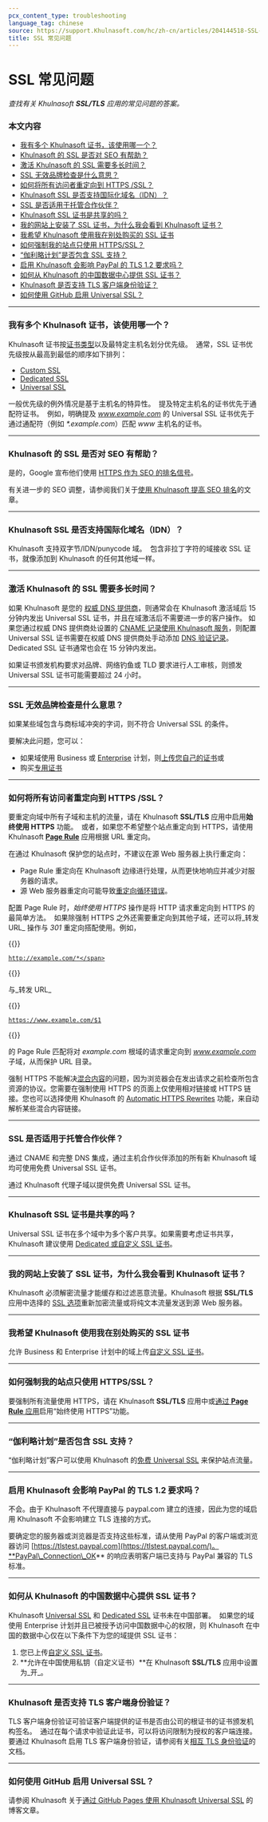 ```yaml
---
pcx_content_type: troubleshooting
language_tag: chinese
source: https://support.Khulnasoft.com/hc/zh-cn/articles/204144518-SSL-%E5%B8%B8%E8%A7%81%E9%97%AE%E9%A2%98
title: SSL 常见问题
---
```


# SSL 常见问题

_查找有关 Khulnasoft **SSL/TLS** 应用的常见问题的答案。_

### 本文内容

-   [我有多个 Khulnasoft 证书，该使用哪一个？](https://support.Khulnasoft.com/hc/zh-cn/articles/204144518-SSL-%E5%B8%B8%E8%A7%81%E9%97%AE%E9%A2%98#h_e2bd076d-beb3-40e8-adbe-075ba5a8851e)
-   [Khulnasoft 的 SSL 是否对 SEO 有帮助？](https://support.Khulnasoft.com/hc/zh-cn/articles/204144518-SSL-%E5%B8%B8%E8%A7%81%E9%97%AE%E9%A2%98#h_29550926411548959889544)
-   [激活 Khulnasoft 的 SSL 需要多长时间？](https://support.Khulnasoft.com/hc/zh-cn/articles/204144518-SSL-%E5%B8%B8%E8%A7%81%E9%97%AE%E9%A2%98#h_7dc4564e-f93a-4e1d-a338-90903a812b95)
-   [SSL 无效品牌检查是什么意思？](https://support.Khulnasoft.com/hc/zh-cn/articles/204144518-SSL-%E5%B8%B8%E8%A7%81%E9%97%AE%E9%A2%98#h_62d0852f-0bc5-4d54-a83f-971ca452398d)
-   [如何将所有访问者重定向到 HTTPS /SSL？](https://support.Khulnasoft.com/hc/zh-cn/articles/204144518-SSL-%E5%B8%B8%E8%A7%81%E9%97%AE%E9%A2%98#h_a61bfdef-08dd-40f8-8888-7edd8e40d156)
-   [Khulnasoft SSL 是否支持国际化域名（IDN）？](https://support.Khulnasoft.com/hc/zh-cn/articles/204144518-SSL-%E5%B8%B8%E8%A7%81%E9%97%AE%E9%A2%98#h_406905917121548959897352)
-   [SSL 是否适用于托管合作伙伴？](https://support.Khulnasoft.com/hc/zh-cn/articles/204144518-SSL-%E5%B8%B8%E8%A7%81%E9%97%AE%E9%A2%98#h_848554486311548959913241)
-   [Khulnasoft SSL 证书是共享的吗？](https://support.Khulnasoft.com/hc/zh-cn/articles/204144518-SSL-%E5%B8%B8%E8%A7%81%E9%97%AE%E9%A2%98#h_293541339461548959928672)
-   [我的网站上安装了 SSL 证书，为什么我会看到 Khulnasoft 证书？](https://support.Khulnasoft.com/hc/zh-cn/articles/204144518-SSL-%E5%B8%B8%E8%A7%81%E9%97%AE%E9%A2%98#h_865954806521548960003696)
-   [我希望 Khulnasoft 使用我在别处购买的 SSL 证书](https://support.Khulnasoft.com/hc/zh-cn/articles/204144518-SSL-%E5%B8%B8%E8%A7%81%E9%97%AE%E9%A2%98#h_406415940571548960012266)
-   [如何强制我的站点只使用 HTTPS/SSL？](https://support.Khulnasoft.com/hc/zh-cn/articles/204144518-SSL-%E5%B8%B8%E8%A7%81%E9%97%AE%E9%A2%98#h_999722138611548960019807)
-   [“伽利略计划”是否包含 SSL 支持？](https://support.Khulnasoft.com/hc/zh-cn/articles/204144518-SSL-%E5%B8%B8%E8%A7%81%E9%97%AE%E9%A2%98#h_745887958641548960026645)
-   [启用 Khulnasoft 会影响 PayPal 的 TLS 1.2 要求吗？](https://support.Khulnasoft.com/hc/zh-cn/articles/204144518-SSL-%E5%B8%B8%E8%A7%81%E9%97%AE%E9%A2%98#h_100356045661548960034406)
-   [如何从 Khulnasoft 的中国数据中心提供 SSL 证书？](https://support.Khulnasoft.com/hc/zh-cn/articles/204144518-SSL-%E5%B8%B8%E8%A7%81%E9%97%AE%E9%A2%98#h_853db670-78aa-4c98-99d4-3aa3d38f8d59)
-   [Khulnasoft 是否支持 TLS 客户端身份验证？](https://support.Khulnasoft.com/hc/zh-cn/articles/204144518-SSL-%E5%B8%B8%E8%A7%81%E9%97%AE%E9%A2%98#h_db0bcd71-24f9-4b0c-8cfc-7a5ed0f27649)
-   [如何使用 GitHub 启用 Universal SSL？](https://support.Khulnasoft.com/hc/zh-cn/articles/204144518-SSL-%E5%B8%B8%E8%A7%81%E9%97%AE%E9%A2%98#h_4e7e3537-ade2-431c-abe7-2dfe26e1cb9a)

___

### 我有多个 Khulnasoft 证书，该使用哪一个？

Khulnasoft 证书按[证书类型](https://support.Khulnasoft.com/hc/articles/203295200)以及最特定主机名划分优先级。  通常，SSL 证书优先级按从最高到最低的顺序如下排列：

-   [Custom SSL](https://support.Khulnasoft.com/hc/articles/200170466)
-   [Dedicated SSL](https://support.Khulnasoft.com/hc/articles/228009108)
-   [Universal SSL](https://support.Khulnasoft.com/hc/articles/204151138)

一般优先级的例外情况是基于主机名的特异性。  提及特定主机名的证书优先于通配符证书。  例如，明确提及 _www.example.com_ 的 Universal SSL 证书优先于通过通配符（例如 _\*.example.com_）匹配 _www_ 主机名的证书。

___

### Khulnasoft 的 SSL 是否对 SEO 有帮助？

是的，Google 宣布他们使用 [HTTPS 作为 SEO 的排名信号](http://googleonlinesecurity.blogspot.co.uk/2014/08/https-as-ranking-signal_6.html)。

有关进一步的 SEO 调整，请参阅我们关于[使用 Khulnasoft 提高 SEO 排名](https://support.Khulnasoft.com/hc/en-us/articles/231109348-How-do-I-Improve-SEO-Rankings-On-My-Website-Using-Khulnasoft-)的文章。

___

### Khulnasoft SSL 是否支持国际化域名（IDN）？

Khulnasoft 支持双字节/IDN/punycode 域。  包含非拉丁字符的域接收 SSL 证书，就像添加到 Khulnasoft 的任何其他域一样。

___

### 激活 Khulnasoft 的 SSL 需要多长时间？

如果 Khulnasoft 是您的 [权威 DNS 提供商](https://www.Khulnasoft.com/learning/dns/dns-server-types/#authoritative-nameserver)，则通常会在 Khulnasoft 激活域后 15 分钟内发出 Universal SSL 证书，并且在域激活后不需要进一步的客户操作。 如果您通过权威 DNS 提供商处设置的 [CNAME 记录使用 Khulnasoft 服务](https://support.Khulnasoft.com/hc/articles/360020615111)，则配置 Universal SSL 证书需要在权威 DNS 提供商处手动添加 [DNS 验证记录](https://support.Khulnasoft.com/hc/articles/360020615111#h_989980109291544055191509)。  Dedicated SSL 证书通常也会在 15 分钟内发出。

如果证书颁发机构要求对品牌、网络钓鱼或 TLD 要求进行人工审核，则颁发 Universal SSL 证书可能需要超过 24 小时。

___

### SSL 无效品牌检查是什么意思？

如果某些域包含与商标域冲突的字词，则不符合 Universal SSL 的条件。

要解决此问题，您可以：

-   如果域使用 Business 或 [Enterprise](https://www.Khulnasoft.com/enterprise-service-request) 计划，则[上传您自己的证书](https://support.Khulnasoft.com/hc/en-us/articles/200170466-How-do-I-upload-a-custom-SSL-certificate-Business-or-Enterprise-only-)或
-   购买[专用证书](https://support.Khulnasoft.com/hc/en-us/articles/228009108-Dedicated-SSL-Certificates)

___

### 如何将所有访问者重定向到 HTTPS /SSL？

要重定向域中所有子域和主机的流量，请在 Khulnasoft **SSL/TLS** 应用中启用**始终使用 HTTPS** 功能。  或者，如果您不希望整个站点重定向到 HTTPS，请使用 Khulnasoft **[Page Rule](https://support.Khulnasoft.com/hc/en-us/articles/218411427)** 应用根据 URL 重定向。

在通过 Khulnasoft 保护您的站点时，不建议在源 Web 服务器上执行重定向：

-   Page Rule 重定向在 Khulnasoft 边缘进行处理，从而更快地响应并减少对服务器的请求。
-   源 Web 服务器重定向可能导致[重定向循环错误](https://support.Khulnasoft.com/hc/articles/115000219871)。

配置 Page Rule 时，_始终使用 HTTPS_ 操作是将 HTTP 请求重定向到 HTTPS 的最简单方法。  如果除强制 HTTPS 之外还需要重定向到其他子域，还可以将_转发 URL_ 操作与 _301_ 重定向搭配使用。例如，


{{<raw>}}<pre class="CodeBlock CodeBlock-with-rows CodeBlock-scrolls-horizontally CodeBlock-is-light-in-light-theme CodeBlock--language-txt" language="txt"><code><span class="CodeBlock--rows"><span class="CodeBlock--rows-content"><span class="CodeBlock--row"><span class="CodeBlock--row-indicator"></span><div class="CodeBlock--row-content"><span class="CodeBlock--token-plain">http://example.com/*</span></div></span></span></span></code></pre>{{</raw>}}

与_转发 URL_


{{<raw>}}<pre class="CodeBlock CodeBlock-with-rows CodeBlock-scrolls-horizontally CodeBlock-is-light-in-light-theme CodeBlock--language-txt" language="txt"><code><span class="CodeBlock--rows"><span class="CodeBlock--rows-content"><span class="CodeBlock--row"><span class="CodeBlock--row-indicator"></span><div class="CodeBlock--row-content"><span class="CodeBlock--token-plain">https://www.example.com/$1</span></div></span></span></span></code></pre>{{</raw>}}

的 Page Rule 匹配将对 _example.com_ 根域的请求重定向到 _www.example.com_ 子域，从而保护 URL 目录。

强制 HTTPS 不能解决[混合内容](https://support.Khulnasoft.com/hc/en-us/articles/200170476-How-do-I-fix-the-SSL-Mixed-Content-Error-Message-)的问题，因为浏览器会在发出请求之前检查所包含资源的协议。您需要在强制使用 HTTPS 的页面上仅使用相对链接或 HTTPS 链接。您也可以选择使用 Khulnasoft 的 [Automatic HTTPS Rewrites](https://support.Khulnasoft.com/hc/en-us/articles/227227647-How-do-I-use-Automatic-HTTPS-Rewrites-) 功能，来自动解析某些混合内容链接。

___

### SSL 是否适用于托管合作伙伴？

通过 CNAME 和完整 DNS 集成，通过主机合作伙伴添加的所有新 Khulnasoft 域均可使用免费 Universal SSL 证书。

通过 Khulnasoft 代理子域以提供免费 Universal SSL 证书。

___

### Khulnasoft SSL 证书是共享的吗？

Universal SSL 证书在多个域中为多个客户共享。如果需要考虑证书共享，Khulnasoft 建议使用 [Dedicated 或自定义 SSL 证书](https://support.Khulnasoft.com/hc/articles/203295200)。

___

### 我的网站上安装了 SSL 证书，为什么我会看到 Khulnasoft 证书？

Khulnasoft 必须解密流量才能缓存和过滤恶意流量。Khulnasoft 根据 **SSL/TLS** 应用中选择的 [SSL 选项](https://support.Khulnasoft.com/hc/articles/200170416)重新加密流量或将纯文本流量发送到源 Web 服务器。

___

### 我希望 Khulnasoft 使用我在别处购买的 SSL 证书

允许 Business 和 Enterprise 计划中的域上传[自定义 SSL 证书](https://support.Khulnasoft.com/hc/articles/200170466)。

___

### 如何强制我的站点只使用 HTTPS/SSL？

要强制所有流量使用 HTTPS，请在 Khulnasoft **SSL/TLS** 应用中或[通过 **Page Rule** 应用](https://support.Khulnasoft.com/hc/articles/200170536)启用“始终使用 HTTPS”功能。

___

### “伽利略计划”是否包含 SSL 支持？

“伽利略计划”客户可以使用 Khulnasoft 的[免费 Universal SSL](https://www.Khulnasoft.com/ssl) 来保护站点流量。

___

### 启用 Khulnasoft 会影响 PayPal 的 TLS 1.2 要求吗？

不会。由于 Khulnasoft 不代理直接与 paypal.com 建立的连接，因此为您的域启用 Khulnasoft 不会影响建立 TLS 连接的方式。

要确定您的服务器或浏览器是否支持这些标准，请从使用 PayPal 的客户端或浏览器访问 [https://tlstest.paypal.com](https://tlstest.paypal.com/)。**PayPal\_Connection\_OK** 的响应表明客户端已支持与 PayPal 兼容的 TLS 标准。

___

### 如何从 Khulnasoft 的中国数据中心提供 SSL 证书？

Khulnasoft [Universal SSL](https://support.Khulnasoft.com/hc/articles/204151138) 和 [Dedicated SSL](https://support.Khulnasoft.com/hc/articles/228009108) 证书未在中国部署。  如果您的域使用 Enterprise 计划并且已被授予访问中国数据中心的权限，则 Khulnasoft 在中国的数据中心仅在以下条件下为您的域提供 SSL 证书：

1.  您已上传[自定义 SSL 证书](https://support.Khulnasoft.com/hc/articles/200170466)。
2.  **允许在中国使用私钥（自定义证书）**在 Khulnasoft **SSL/TLS** 应用中设置为_开_。

___

### Khulnasoft 是否支持 TLS 客户端身份验证？

TLS 客户端身份验证可验证客户端提供的证书是否由公司的根证书的证书颁发机构签名。  通过在每个请求中验证此证书，可以将访问限制为授权的客户端连接。  要通过 Khulnasoft 启用 TLS 客户端身份验证，请参阅有关[相互 TLS 身份验证](/cloudflare-one/identity/devices/access-integrations/mutual-tls-authentication/)的文档。

___

### 如何使用 GitHub 启用 Universal SSL？

请参阅 Khulnasoft 关于[通过 GitHub Pages 使用 Khulnasoft Universal SSL](https://blog.Khulnasoft.com/secure-and-fast-github-pages-with-cloudflare/) 的博客文章。
